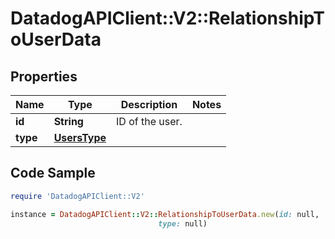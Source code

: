# DatadogAPIClient::V2::RelationshipToUserData

## Properties

Name | Type | Description | Notes
------------ | ------------- | ------------- | -------------
**id** | **String** | ID of the user. | 
**type** | [**UsersType**](UsersType.md) |  | 

## Code Sample

```ruby
require 'DatadogAPIClient::V2'

instance = DatadogAPIClient::V2::RelationshipToUserData.new(id: null,
                                 type: null)
```


